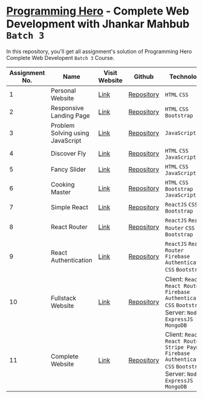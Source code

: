 # [Programming Hero](https://web.programming-hero.com/) - Complete Web Development with Jhankar Mahbub `Batch 3`

In this repository, you'll get all assignment's solution of Programming Hero Complete Web Developent `Batch 3` Course.

Assignment No. | Name | Visit Website | Github | Technology
-------------- | ---- | ------------- | ------ | ----------
1 | Personal Website | [Link]() | [Repository]() | `HTML` `CSS`
2 | Responsive Landing Page | [Link]() | [Repository]() | `HTML` `CSS` `Bootstrap`
3 | Problem Solving using JavaScript | [Link]() | [Repository]() | `JavaScript`
4 | Discover Fly | [Link]() | [Repository]() | `HTML` `CSS` `JavaScript`
5 | Fancy Slider | [Link]() | [Repository]() | `HTML` `CSS` `JavaScript`
6 | Cooking Master | [Link]() | [Repository]() | `HTML` `CSS` `Bootstrap` `JavaScript`
7 | Simple React | [Link]() | [Repository]() | `ReactJS` `CSS` `Bootstrap`
8 | React Router | [Link]() | [Repository]() | `ReactJS` `React Router` `CSS` `Bootstrap`
9 | React Authentication | [Link]() | [Repository]() | `ReactJS` `React Router` `Firebase Authentication` `CSS` `Bootstrap`
10 | Fullstack Website | [Link]() | [Repository]() | Client: `ReactJS` `React Router` `Firebase Authentication` `CSS` `Bootstrap` Server: `NodeJS` `ExpressJS` `MongoDB` 
11 | Complete Website | [Link]() | [Repository]() | Client: `ReactJS` `React Router` `Stripe Payment` `Firebase Authentication` `CSS` `Bootstrap` Server: `NodeJS` `ExpressJS` `MongoDB` 
